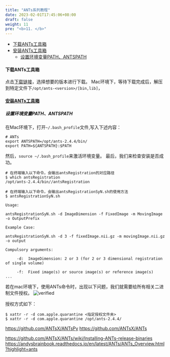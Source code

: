 ```yaml
---
title: "ANTs系列教程"
date: 2023-02-01T17:45:06+08:00
draft: false
weight: 11
pre: "<b>11. </b>"
---
```


- [下载ANTs工具箱](#下载ants工具箱)
- [安装ANTs工具箱](#安装ants工具箱)
  - [设置环境变量PATH、ANTSPATH](#设置环境变量pathantspath)


#### 下载ANTs工具箱
点击[下载链接](https://github.com/ANTsX/ANTs/releases)，选择想要的版本进行下载。
Mac环境下，等待下载完成后，解压到特定文件下`/opt/ants-<version>/[bin,lib]`，

#### [安装ANTs工具箱](https://github.com/ANTsX/ANTs/wiki/Installing-ANTs-release-binaries)

##### 设置环境变量PATH、ANTSPATH
在Mac环境下，打开`~/.bash_profile`文件,写入下述内容：
```
# ANTs
export ANTSPATH=/opt/ants-2.4.4/bin/
export PATH=${ANTSPATH}:$PATH

```
然后，```source ~/.bash_profile```来激活环境变量。
最后，我们来检查安装是否成功。
```
# 在终端输入以下命令，会输出antsRegistration的对应路径
$ which antsRegistration
/opt/ants-2.4.4/bin//antsRegistration

# 在终端输入以下命令，会输出antsRegistrationSyN.sh的使用方法
$ antsRegistrationSyN.sh

Usage:

antsRegistrationSyN.sh -d ImageDimension -f FixedImage -m MovingImage -o OutputPrefix

Example Case:

antsRegistrationSyN.sh -d 3 -f fixedImage.nii.gz -m movingImage.nii.gz -o output

Compulsory arguments:

     -d:  ImageDimension: 2 or 3 (for 2 or 3 dimensional registration of single volume)

     -f:  Fixed image(s) or source image(s) or reference image(s)
...
```

若在mac环境下，使用ANTs命令时，出现以下问题，我们就需要给所有相关二进制文件授权。
![verified](/ants/images/00_developer_verified.png?width=20pc)

授权方式如下：
```
$ xattr -r -d com.apple.quarantine <指定授权文件夹>
$ xattr -r -d com.apple.quarantine /opt/ants-2.4.4/
```



https://github.com/ANTsX/ANTsPy
https://github.com/ANTsX/ANTs


https://github.com/ANTsX/ANTs/wiki/Installing-ANTs-release-binaries
https://andysbrainbook.readthedocs.io/en/latest/ANTs/ANTs_Overview.html?highlight=ants